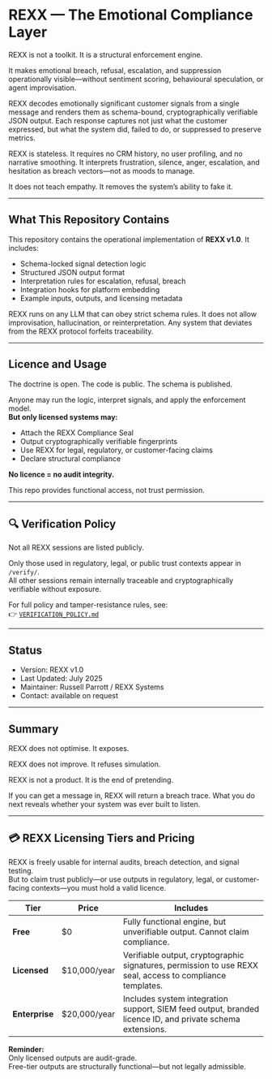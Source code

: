 # REXX — The Emotional Compliance Layer

REXX is not a toolkit. It is a structural enforcement engine.

It makes emotional breach, refusal, escalation, and suppression operationally visible—without sentiment scoring, behavioural speculation, or agent improvisation.

REXX decodes emotionally significant customer signals from a single message and renders them as schema-bound, cryptographically verifiable JSON output. Each response captures not just what the customer expressed, but what the system did, failed to do, or suppressed to preserve metrics.

REXX is stateless. It requires no CRM history, no user profiling, and no narrative smoothing. It interprets frustration, silence, anger, escalation, and hesitation as breach vectors—not as moods to manage.

It does not teach empathy. It removes the system’s ability to fake it.

---

## What This Repository Contains

This repository contains the operational implementation of **REXX v1.0**. It includes:

- Schema-locked signal detection logic
- Structured JSON output format
- Interpretation rules for escalation, refusal, breach
- Integration hooks for platform embedding
- Example inputs, outputs, and licensing metadata

REXX runs on any LLM that can obey strict schema rules. It does not allow improvisation, hallucination, or reinterpretation. Any system that deviates from the REXX protocol forfeits traceability.

---

## Licence and Usage

The doctrine is open. The code is public. The schema is published.

Anyone may run the logic, interpret signals, and apply the enforcement model.  
**But only licensed systems may:**

- Attach the REXX Compliance Seal  
- Output cryptographically verifiable fingerprints  
- Use REXX for legal, regulatory, or customer-facing claims  
- Declare structural compliance  

**No licence = no audit integrity.**

This repo provides functional access, not trust permission.

---

## 🔍 Verification Policy

Not all REXX sessions are listed publicly.

Only those used in regulatory, legal, or public trust contexts appear in `/verify/`.  
All other sessions remain internally traceable and cryptographically verifiable without exposure.

For full policy and tamper-resistance rules, see:  
👉 [`VERIFICATION_POLICY.md`](./VERIFICATION_POLICY.md)

---

## Status

- Version: REXX v1.0  
- Last Updated: July 2025  
- Maintainer: Russell Parrott / REXX Systems  
- Contact: available on request

---

## Summary

REXX does not optimise. It exposes.

REXX does not improve. It refuses simulation.

REXX is not a product. It is the end of pretending.

If you can get a message in, REXX will return a breach trace. What you do next reveals whether your system was ever built to listen.


---

## 💳 REXX Licensing Tiers and Pricing

REXX is freely usable for internal audits, breach detection, and signal testing.  
But to claim trust publicly—or use outputs in regulatory, legal, or customer-facing contexts—you must hold a valid licence.

| Tier | Price | Includes |
|------|-------|----------|
| **Free** | $0 | Fully functional engine, but unverifiable output. Cannot claim compliance. |
| **Licensed** | $10,000/year | Verifiable output, cryptographic signatures, permission to use REXX seal, access to compliance templates. |
| **Enterprise** | $20,000/year | Includes system integration support, SIEM feed output, branded licence ID, and private schema extensions. |

**Reminder:**  
Only licensed outputs are audit-grade.  
Free-tier outputs are structurally functional—but not legally admissible.
